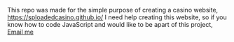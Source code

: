 This repo was made for the simple purpose of creating a casino website, https://sploadedcasino.github.io/
I need help creating this website, so if you know how to code JavaScript and would like to be apart of this project, [Email me](https://mail.google.com/mail/?view=cm&fs=1&to=nicholas.beaudean@students.mot.k12.de.us)
